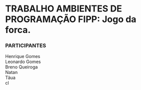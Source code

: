 # TRABALHO AMBIENTES DE PROGRAMAÇÃO FIPP: Jogo da forca.

### PARTICIPANTES
Henrique Gomes <br/>
Leonardo Gomes <br/>
Breno Queiroga <br/>
Natan <br/>
Tãua <br/>  cl